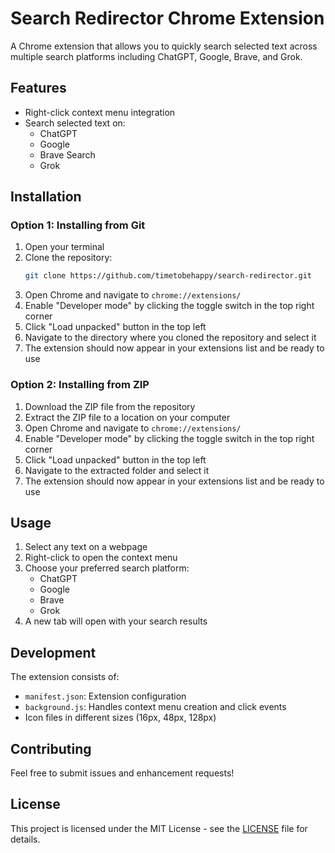# Search Redirector Chrome Extension

A Chrome extension that allows you to quickly search selected text across multiple search platforms including ChatGPT, Google, Brave, and Grok.

## Features

- Right-click context menu integration
- Search selected text on:
  - ChatGPT
  - Google
  - Brave Search
  - Grok

## Installation

### Option 1: Installing from Git
1. Open your terminal
2. Clone the repository:
   ```bash
   git clone https://github.com/timetobehappy/search-redirector.git
   ```
3. Open Chrome and navigate to `chrome://extensions/`
4. Enable "Developer mode" by clicking the toggle switch in the top right corner
5. Click "Load unpacked" button in the top left
6. Navigate to the directory where you cloned the repository and select it
7. The extension should now appear in your extensions list and be ready to use

### Option 2: Installing from ZIP
1. Download the ZIP file from the repository
2. Extract the ZIP file to a location on your computer
3. Open Chrome and navigate to `chrome://extensions/`
4. Enable "Developer mode" by clicking the toggle switch in the top right corner
5. Click "Load unpacked" button in the top left
6. Navigate to the extracted folder and select it
7. The extension should now appear in your extensions list and be ready to use

## Usage

1. Select any text on a webpage
2. Right-click to open the context menu
3. Choose your preferred search platform:
   - ChatGPT
   - Google
   - Brave
   - Grok
4. A new tab will open with your search results

## Development

The extension consists of:
- `manifest.json`: Extension configuration
- `background.js`: Handles context menu creation and click events
- Icon files in different sizes (16px, 48px, 128px)

## Contributing

Feel free to submit issues and enhancement requests!

## License

This project is licensed under the MIT License - see the [LICENSE](LICENSE) file for details. 